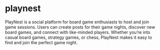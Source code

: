 # playnest
PlayNest is a social platform for board game enthusiasts to host and join game sessions. Users can create posts for their game nights, discover new board games, and connect with like-minded players. Whether you’re into casual board games, strategy games, or chess, PlayNest makes it easy to find and join the perfect game night.
